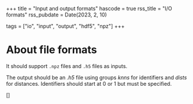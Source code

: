 +++
title = "Input and output formats"
hascode = true
rss_title = "I/O formats"
rss_pubdate = Date(2023, 2, 10)

tags = ["io", "input", "output", "hdf5", "npz"]
+++


# About file formats
It should support `.npz` files and `.h5` files as inputs.

The output should be an _.h5_ file using groups _knns_ for identifiers and _dists_ for distances.
Identifiers should start at 0 or 1 but must be specified.


[]